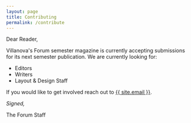 ```yaml
---
layout: page
title: Contributing
permalink: /contribute
---
```


Dear Reader,

Villanova's Forum semester magazine is currently accepting submissions for its next semester publication.
We are currently looking for:

  - Editors
  - Writers
  - Layout & Design Staff

 If you would like to get involved reach out to <a href="mailto:{{ site.email }}">{{ site.email }}</a>.


_Signed,_

The Forum Staff
